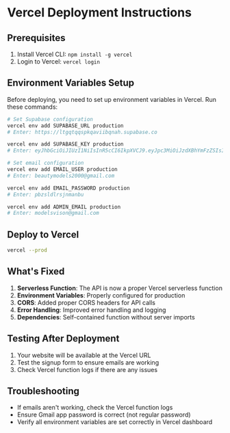 # Vercel Deployment Instructions

## Prerequisites
1. Install Vercel CLI: `npm install -g vercel`
2. Login to Vercel: `vercel login`

## Environment Variables Setup
Before deploying, you need to set up environment variables in Vercel. Run these commands:

```bash
# Set Supabase configuration
vercel env add SUPABASE_URL production
# Enter: https://ltgqtqqspkqaviibqnah.supabase.co

vercel env add SUPABASE_KEY production
# Enter: eyJhbGciOiJIUzI1NiIsInR5cCI6IkpXVCJ9.eyJpc3MiOiJzdXBhYmFzZSIsInJlZiI6Imx0Z3F0cXFzcGtxYXZpaWJxbmFoIiwicm9sZSI6ImFub24iLCJpYXQiOjE3NDQ4NjEyNzgsImV4cCI6MjA2MDQzNzI3OH0.7pUOSVhCdMQH5OlU7mpan-Pwhez0D4T9vD6kHI0Ry_c

# Set email configuration
vercel env add EMAIL_USER production
# Enter: beautymodels2000@gmail.com

vercel env add EMAIL_PASSWORD production
# Enter: pbzsldlrsjnmanbu

vercel env add ADMIN_EMAIL production
# Enter: modelsvison@gmail.com
```

## Deploy to Vercel
```bash
vercel --prod
```

## What's Fixed
1. **Serverless Function**: The API is now a proper Vercel serverless function
2. **Environment Variables**: Properly configured for production
3. **CORS**: Added proper CORS headers for API calls
4. **Error Handling**: Improved error handling and logging
5. **Dependencies**: Self-contained function without server imports

## Testing After Deployment
1. Your website will be available at the Vercel URL
2. Test the signup form to ensure emails are working
3. Check Vercel function logs if there are any issues

## Troubleshooting
- If emails aren't working, check the Vercel function logs
- Ensure Gmail app password is correct (not regular password)
- Verify all environment variables are set correctly in Vercel dashboard
